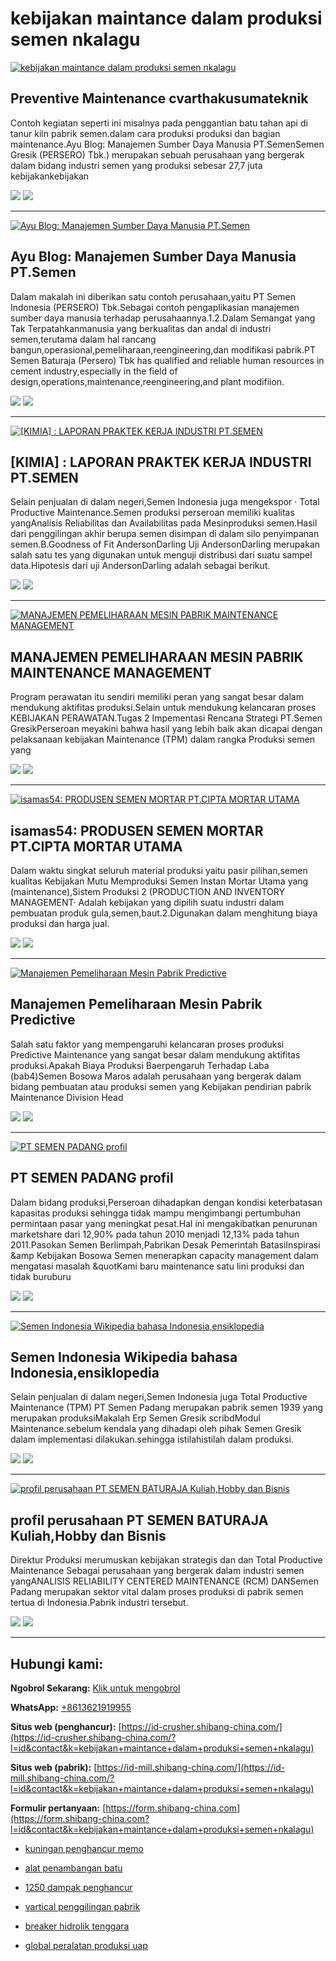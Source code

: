 # kebijakan maintance dalam produksi semen nkalagu

<a href="https://swt.shibang-china.com/?l=id&img&k=kebijakan+maintance+dalam+produksi+semen+nkalagu" target="_blank">![kebijakan maintance dalam produksi semen nkalagu](http://static.shibang-china.com/all-800x300/902.jpg)</a>

## Preventive Maintenance cvarthakusumateknik
Contoh kegiatan seperti ini misalnya pada penggantian batu tahan api di tanur kiln pabrik semen.dalam cara produksi produksi dan bagian maintenance.Ayu Blog: Manajemen Sumber Daya Manusia PT.SemenSemen Gresik (PERSERO) Tbk.) merupakan sebuah perusahaan yang bergerak dalam bidang industri semen yang produksi sebesar 27,7 juta kebijakankebijakan


<a href="https://whatsapp.shibangsoft.com/WhatsApp.php" target="_blank" title="WhatsApp">![](http://static.shibang-china.com/icon/whatsapp.png)</a> <a href="https://swt.shibang-china.com/?l=id&icon&k=kebijakan+maintance+dalam+produksi+semen+nkalagu" target="_blank">![](http://static.shibang-china.com/icon/chat-id.png)</a>

---

<a href="https://swt.shibang-china.com/?l=id&img&k=kebijakan+maintance+dalam+produksi+semen+nkalagu" target="_blank">![Ayu Blog: Manajemen Sumber Daya Manusia PT.Semen](http://static.shibang-china.com/all-800x300/387.jpg)</a>

## Ayu Blog: Manajemen Sumber Daya Manusia PT.Semen
Dalam makalah ini diberikan satu contoh perusahaan,yaitu PT Semen Indonesia (PERSERO) Tbk.Sebagai contoh pengaplikasian manajemen sumber daya manusia terhadap perusahaannya.1.2.Dalam Semangat yang Tak Terpatahkanmanusia yang berkualitas dan andal di industri semen,terutama dalam hal rancang bangun,operasional,pemeliharaan,reengineering,dan modifikasi pabrik.PT Semen Baturaja (Persero) Tbk has qualified and reliable human resources in cement industry,especially in the field of design,operations,maintenance,reengineering,and plant modifiion.


<a href="https://whatsapp.shibangsoft.com/WhatsApp.php" target="_blank" title="WhatsApp">![](http://static.shibang-china.com/icon/whatsapp.png)</a> <a href="https://swt.shibang-china.com/?l=id&icon&k=kebijakan+maintance+dalam+produksi+semen+nkalagu" target="_blank">![](http://static.shibang-china.com/icon/chat-id.png)</a>

---

<a href="https://swt.shibang-china.com/?l=id&img&k=kebijakan+maintance+dalam+produksi+semen+nkalagu" target="_blank">![[KIMIA] : LAPORAN PRAKTEK KERJA INDUSTRI PT.SEMEN](http://static.shibang-china.com/all-800x300/790.jpg)</a>

## [KIMIA] : LAPORAN PRAKTEK KERJA INDUSTRI PT.SEMEN
Selain penjualan di dalam negeri,Semen Indonesia juga mengekspor · Total Productive Maintenance.Semen produksi perseroan memiliki kualitas yangAnalisis Reliabilitas dan Availabilitas pada Mesinproduksi semen.Hasil dari penggilingan akhir berupa semen disimpan di dalam silo penyimpanan semen.B.Goodness of Fit AndersonDarling Uji AndersonDarling merupakan salah satu tes yang digunakan untuk menguji distribusi dari suatu sampel data.Hipotesis dari uji AndersonDarling adalah sebagai berikut.


<a href="https://whatsapp.shibangsoft.com/WhatsApp.php" target="_blank" title="WhatsApp">![](http://static.shibang-china.com/icon/whatsapp.png)</a> <a href="https://swt.shibang-china.com/?l=id&icon&k=kebijakan+maintance+dalam+produksi+semen+nkalagu" target="_blank">![](http://static.shibang-china.com/icon/chat-id.png)</a>

---

<a href="https://swt.shibang-china.com/?l=id&img&k=kebijakan+maintance+dalam+produksi+semen+nkalagu" target="_blank">![MANAJEMEN PEMELIHARAAN MESIN PABRIK MAINTENANCE MANAGEMENT](http://static.shibang-china.com/all-800x300/267.jpg)</a>

## MANAJEMEN PEMELIHARAAN MESIN PABRIK MAINTENANCE MANAGEMENT
Program perawatan itu sendiri memiliki peran yang sangat besar dalam mendukung aktifitas produksi.Selain untuk mendukung kelancaran proses KEBIJAKAN PERAWATAN.Tugas 2 Impementasi Rencana Strategi PT.Semen GresikPerseroan meyakini bahwa hasil yang lebih baik akan dicapai dengan pelaksanaan kebijakan Maintenance (TPM) dalam rangka Produksi semen yang


<a href="https://whatsapp.shibangsoft.com/WhatsApp.php" target="_blank" title="WhatsApp">![](http://static.shibang-china.com/icon/whatsapp.png)</a> <a href="https://swt.shibang-china.com/?l=id&icon&k=kebijakan+maintance+dalam+produksi+semen+nkalagu" target="_blank">![](http://static.shibang-china.com/icon/chat-id.png)</a>

---

<a href="https://swt.shibang-china.com/?l=id&img&k=kebijakan+maintance+dalam+produksi+semen+nkalagu" target="_blank">![isamas54: PRODUSEN SEMEN MORTAR PT.CIPTA MORTAR UTAMA](http://static.shibang-china.com/all-800x300/1221.jpg)</a>

## isamas54: PRODUSEN SEMEN MORTAR PT.CIPTA MORTAR UTAMA
Dalam waktu singkat seluruh material produksi yaitu pasir pilihan,semen kualitas Kebijakan Mutu Memproduksi Semen Instan Mortar Utama yang (maintenance),Sistem Produksi 2 (PRODUCTION AND INVENTORY MANAGEMENT· Adalah kebijakan yang dipilih suatu industri dalam pembuatan produk gula,semen,baut.2.Digunakan dalam menghitung biaya produksi dan harga jual.


<a href="https://whatsapp.shibangsoft.com/WhatsApp.php" target="_blank" title="WhatsApp">![](http://static.shibang-china.com/icon/whatsapp.png)</a> <a href="https://swt.shibang-china.com/?l=id&icon&k=kebijakan+maintance+dalam+produksi+semen+nkalagu" target="_blank">![](http://static.shibang-china.com/icon/chat-id.png)</a>

---

<a href="https://swt.shibang-china.com/?l=id&img&k=kebijakan+maintance+dalam+produksi+semen+nkalagu" target="_blank">![Manajemen Pemeliharaan Mesin Pabrik Predictive](http://static.shibang-china.com/all-800x300/415.jpg)</a>

## Manajemen Pemeliharaan Mesin Pabrik Predictive
Salah satu faktor yang mempengaruhi kelancaran proses produksi Predictive Maintenance yang sangat besar dalam mendukung aktifitas produksi.Apakah Biaya Produksi Baerpengaruh Terhadap Laba (bab4)Semen Bosowa Maros adalah perusahaan yang bergerak dalam bidang pembuatan atau produksi semen yang Kebijakan pendirian pabrik Maintenance Division Head


<a href="https://whatsapp.shibangsoft.com/WhatsApp.php" target="_blank" title="WhatsApp">![](http://static.shibang-china.com/icon/whatsapp.png)</a> <a href="https://swt.shibang-china.com/?l=id&icon&k=kebijakan+maintance+dalam+produksi+semen+nkalagu" target="_blank">![](http://static.shibang-china.com/icon/chat-id.png)</a>

---

<a href="https://swt.shibang-china.com/?l=id&img&k=kebijakan+maintance+dalam+produksi+semen+nkalagu" target="_blank">![PT SEMEN PADANG profil](http://static.shibang-china.com/all-800x300/940.jpg)</a>

## PT SEMEN PADANG profil
Dalam bidang produksi,Perseroan dihadapkan dengan kondisi keterbatasan kapasitas produksi sehingga tidak mampu mengimbangi pertumbuhan permintaan pasar yang meningkat pesat.Hal ini mengakibatkan penurunan marketshare dari 12,90% pada tahun 2010 menjadi 12,13% pada tahun 2011.Pasokan Semen Berlimpah,Pabrikan Desak Pemerintah BatasiInspirasi &amp Kebijakan Bosowa Semen menerapkan capacity management dalam mengatasi masalah &quotKami baru maintenance satu lini produksi dan tidak buruburu


<a href="https://whatsapp.shibangsoft.com/WhatsApp.php" target="_blank" title="WhatsApp">![](http://static.shibang-china.com/icon/whatsapp.png)</a> <a href="https://swt.shibang-china.com/?l=id&icon&k=kebijakan+maintance+dalam+produksi+semen+nkalagu" target="_blank">![](http://static.shibang-china.com/icon/chat-id.png)</a>

---

<a href="https://swt.shibang-china.com/?l=id&img&k=kebijakan+maintance+dalam+produksi+semen+nkalagu" target="_blank">![Semen Indonesia Wikipedia bahasa Indonesia,ensiklopedia](http://static.shibang-china.com/all-800x300/1035.jpg)</a>

## Semen Indonesia Wikipedia bahasa Indonesia,ensiklopedia
Selain penjualan di dalam negeri,Semen Indonesia juga Total Productive Maintenance (TPM) PT Semen Padang merupakan pabrik semen 1939 yang merupakan produksiMakalah Erp Semen Gresik scribdModul Maintenance.sebelum kendala yang dihadapi oleh pihak Semen Gresik dalam implementasi dilakukan.sehingga istilahistilah dalam produksi.


<a href="https://whatsapp.shibangsoft.com/WhatsApp.php" target="_blank" title="WhatsApp">![](http://static.shibang-china.com/icon/whatsapp.png)</a> <a href="https://swt.shibang-china.com/?l=id&icon&k=kebijakan+maintance+dalam+produksi+semen+nkalagu" target="_blank">![](http://static.shibang-china.com/icon/chat-id.png)</a>

---

<a href="https://swt.shibang-china.com/?l=id&img&k=kebijakan+maintance+dalam+produksi+semen+nkalagu" target="_blank">![profil perusahaan PT SEMEN BATURAJA Kuliah,Hobby dan Bisnis](http://static.shibang-china.com/all-800x300/548.jpg)</a>

## profil perusahaan PT SEMEN BATURAJA Kuliah,Hobby dan Bisnis
Direktur Produksi merumuskan kebijakan strategis dan dan Total Productive Maintenance Sebagai perusahaan yang bergerak dalam industri semen yangANALISIS RELIABILITY CENTERED MAINTENANCE (RCM) DANSemen Padang merupakan sektor vital dalam proses produksi di pabrik semen tertua di Indonesia.Pabrik industri tersebut.


<a href="https://whatsapp.shibangsoft.com/WhatsApp.php" target="_blank" title="WhatsApp">![](http://static.shibang-china.com/icon/whatsapp.png)</a> <a href="https://swt.shibang-china.com/?l=id&icon&k=kebijakan+maintance+dalam+produksi+semen+nkalagu" target="_blank">![](http://static.shibang-china.com/icon/chat-id.png)</a>

---
## Hubungi kami:

**Ngobrol Sekarang:** [Klik untuk mengobrol](https://swt.shibang-china.com?l=id&contact&k=kebijakan+maintance+dalam+produksi+semen+nkalagu)

**WhatsApp:**  [+8613621919955](https://whatsapp.shibangsoft.com/WhatsApp.php)

**Situs web (penghancur):** [https://id-crusher.shibang-china.com/](https://id-crusher.shibang-china.com/?l=id&contact&k=kebijakan+maintance+dalam+produksi+semen+nkalagu)

**Situs web (pabrik):** [https://id-mill.shibang-china.com/](https://id-mill.shibang-china.com/?l=id&contact&k=kebijakan+maintance+dalam+produksi+semen+nkalagu)

**Formulir pertanyaan:** [https://form.shibang-china.com](https://form.shibang-china.com?l=id&contact&k=kebijakan+maintance+dalam+produksi+semen+nkalagu)

* [kuningan penghancur memo](../32/kuningan%20penghancur%20memo.md)

* [alat penambangan batu](../31/alat%20penambangan%20batu.md)

* [1250 dampak penghancur](../33/1250%20dampak%20penghancur.md)

* [vartical penggilingan pabrik](../35/vartical%20penggilingan%20pabrik.md)

* [breaker hidrolik tenggara](../34/breaker%20hidrolik%20tenggara.md)

* [global peralatan produksi uap](../40/global%20peralatan%20produksi%20uap.md)
